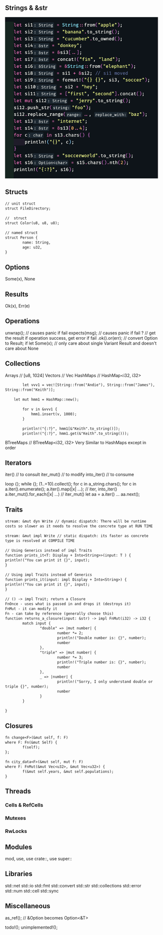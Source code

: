 ## Strings & &str

![Strings and &str](./src/strings.png)

## Structs

```
// unit struct
struct FileDirectory;

//  struct
struct Color(u8, u8, u8);

// named struct
struct Person {
        name: String,
        age: u32,
}
```

## Options

Some(x), None

## Results

Ok(x), Err(e)

## Operations

unwrap(); // causes panic if fail
expects(msg); // causes panic if fail
? // get the result if operation success, get error if fail
.ok().or(err); // convert Option to Result;
if let Some(x); // only care about single Variant Result and doesn't care about None

## Collections

Arrays // [u8, 1024]
Vectors // Vec<i32>
HashMaps // HashMap<i32, i32>

```
        let vvv1 = vec![String::from("Andie"), String::from("James"), String::from("Keith")];

	let mut hmm1 = HashMap::new();

        for v in &vvv1 {
            hmm1.insert(v, 1000);
        }

        println!("{:?}", hmm1[&"Keith".to_string()]);
        println!("{:?}", hmm1.get(&"Keith".to_string()));
```

BTreeMaps // BTreeMap<i32, i32> Very Similar to HashMaps except in order

## Iterators

iter() // to consult
iter_mut() // to modify
into_iter() // to consume

loop {};
while {};
(1..=10).collect();
for c in a_string.chars();
for c in a.iter().enumerate();
a.iter().map(|x| ...); // iter, into_iter()
a.iter_mut().for_each(|x| ...) // iter_mut()
let aa = a.iter() ... aa.next();

## Traits

```
stream: &mut dyn Write // dynamic dispatch: There will be runtime costs so slower as it needs to resolve the concrete type at RUN TIME

stream: &mut impl Write // static dispatch: its faster as concrete type is resolved at COMPILE TIME

// Using Generics instead of impl Traits
function prints_it<T: Display + Into<String>>(input: T ) {
println!("You can print it {}", input);
}

// Using impl Traits instead of Generics
function prints_it(input: impl Display + Into<String>) {
println!("You can print it {}", input);
}

// () -> impl Trait; return a Closure
FnOnce - uses what is passed in and drops it (destroys it)
FnMut - it can modify it
Fn - can take by reference (generally choose this)
function returns_a_closure(input: &str) -> impl FnMut(i32) -> i32 {
        match input {
                "double" => |mut number| {
                        number *= 2;
                        println!("Double number is: {}", number);
                        number
                },
                "triple" => |mut number| {
                        number *= 3;
                        println!("Triple number is: {}", number);
                        number
                },
                _ => |number| {
                        println!("Sorry, I only understand double or triple {}", number);
                        number
                }
        }

}

```

## Closures

```
fn change<F>(&mut self, f: F)
where F: Fn(&mut Self) {
        f(self);
};

fn city_data<F>(&mut self, mut f: F)
where F: FnMut(&mut Vec<u32>, &mut Vec<u32>) {
        f(&mut self.years, &mut self.populations);
}
```

## Threads

### Cells & RefCells

### Mutexes

### RwLocks

## Modules

mod, use, use crate::, use super::

## Libraries

std::net
std::io
std::fmt
std::convert
std::str
std::collections
std::error
std::num
std::cell
std::sync

## Miscellaneous

as_ref(); // &Option<T> becomes Option<&T>

todo!();
unimplemented!();
